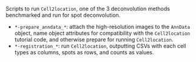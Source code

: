 Scripts to run `Cell2location`, one of the 3 deconvolution methods benchmarked and run for spot deconvolution.

- `*-prepare_anndata_*`: attach the high-resolution images to the `AnnData` object, name object attributes for compatibility with the `Cell2location` tutorial code, and otherwise prepare for running `Cell2location`.
- `*-registration_*`: run `Cell2location`, outputting CSVs with each cell types as columns, spots as rows, and counts as values.
